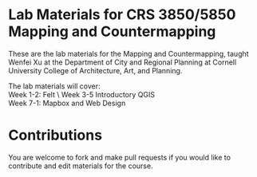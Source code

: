 # Lab Materials for CRS 3850/5850 Mapping and Countermapping
These are the lab materials for the Mapping and Countermapping, taught Wenfei Xu at the Department of City and Regional Planning at Cornell University College of Architecture, Art, and Planning. 

The lab materials will cover:\
Week 1-2: Felt \ 
Week 3-5 Introductory QGIS\
Week 7-1: Mapbox and Web Design


# Contributions
You are welcome to fork and make pull requests if you would like to contribute and edit materials for the course. 
